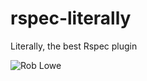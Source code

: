 # rspec-literally

Literally, the best Rspec plugin

![Rob Lowe](http://cdn.splitsider.com/wp-content/uploads/2012/09/parks-and-rec-andy-and-chris-2-3-11-e1347387578871.png)
